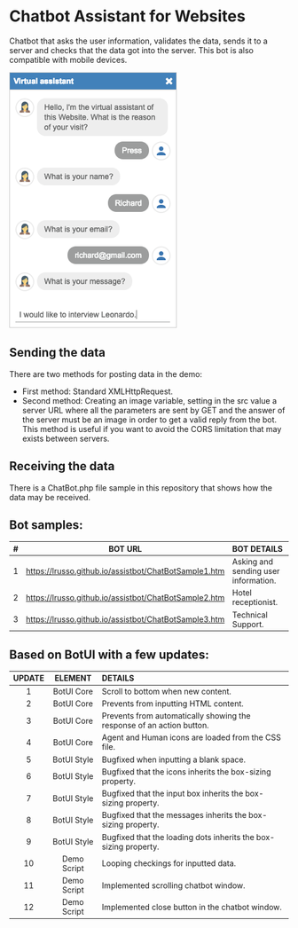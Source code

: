 # Chatbot Assistant for Websites

Chatbot that asks the user information, validates the data, sends it to a server and checks that the data got into the server. This bot is also compatible with mobile devices.

![alt screen](https://raw.githubusercontent.com/lrusso/assistbot/master/ChatBot.png)


## Sending the data

There are two methods for posting data in the demo:

- First method: Standard XMLHttpRequest.
- Second method: Creating an image variable, setting in the src value a server URL where all the parameters are sent by GET and the answer of the server must be an image in order to get a valid reply from the bot. This method is useful if you want to avoid the CORS limitation that may exists between servers.

## Receiving the data

There is a ChatBot.php file sample in this repository that shows how the data may be received.

## Bot samples:

| #  | BOT URL  | BOT DETAILS |
| :------------: |:---------------:| :-----|
| 1 | https://lrusso.github.io/assistbot/ChatBotSample1.htm | Asking and sending user information.
| 2 | https://lrusso.github.io/assistbot/ChatBotSample2.htm | Hotel receptionist.
| 3 | https://lrusso.github.io/assistbot/ChatBotSample3.htm | Technical Support.

## Based on BotUI with a few updates:

| UPDATE  | ELEMENT  | DETAILS |
| :------------: |:---------------:| :-----|
| 1 | BotUI Core | Scroll to bottom when new content.
| 2 | BotUI Core | Prevents from inputting HTML content.
| 3 | BotUI Core | Prevents from automatically showing the response of an action button.
| 4 | BotUI Core | Agent and Human icons are loaded from the CSS file.
| 5 | BotUI Style | Bugfixed when inputting a blank space.
| 6 | BotUI Style | Bugfixed that the icons inherits the box-sizing property.
| 7 | BotUI Style | Bugfixed that the input box inherits the box-sizing property.
| 8 | BotUI Style | Bugfixed that the messages inherits the box-sizing property.
| 9 | BotUI Style | Bugfixed that the loading dots inherits the box-sizing property.
| 10 | Demo Script | Looping checkings for inputted data.
| 11 | Demo Script | Implemented scrolling chatbot window.
| 12 | Demo Script | Implemented close button in the chatbot window.
